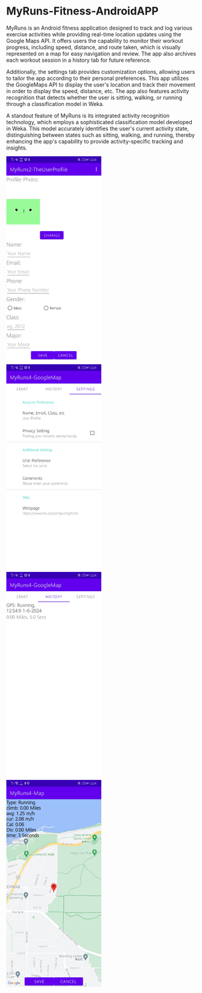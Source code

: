 # MyRuns-Fitness-AndroidAPP

MyRuns is an Android fitness application designed to track and log various exercise activities while providing real-time location updates using the Google Maps API. It offers users the capability to monitor their workout progress, including speed, distance, and route taken, which is visually represented on a map for easy navigation and review. The app also archives each workout session in a history tab for future reference. 

Additionally, the settings tab provides customization options, allowing users to tailor the app according to their personal preferences.
This app utilizes the GoogleMaps API to display the user's location and track their movement in order to display the speed, distance, etc. The app also features activity recognition that detects whether the user is sitting, walking, or running through a classification model in Weka.

A standout feature of MyRuns is its integrated activity recognition technology, which employs a sophisticated classification model developed in Weka. This model accurately identifies the user's current activity state, distinguishing between states such as sitting, walking, and running, thereby enhancing the app's capability to provide activity-specific tracking and insights.

<img src="/Screenshot_20240106_125430_com.example.googleMap.jpg" alt="ttd" style="width: 50%;">
<img src="/Screenshot_20240106_125436_com.example.googleMap.jpg" alt="ttd" style="width: 50%;">
<img src="/Screenshot_20240106_125442_com.example.googleMap.jpg" alt="ttd" style="width: 50%;">
<img src="/Screenshot_20240106_125456_com.example.googleMap.jpg" alt="ttd" style="width: 50%;">


